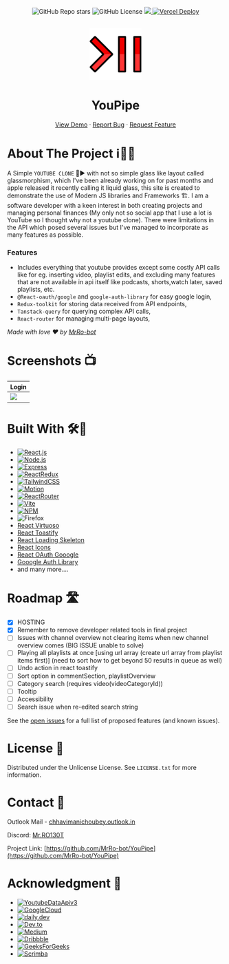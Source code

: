 <!-- PROJECT SHIELDS -->

<p align="center">
<img alt="GitHub Repo stars" src="https://img.shields.io/github/stars/MrRo-bot/YouPipe?style=for-the-badge">
<img alt="GitHub License" src="https://img.shields.io/github/license/MrRo-bot/YouPipe?style=for-the-badge">
<a href="https://linkedin.com/in/cm-ch">
<img src="https://img.shields.io/badge/-LinkedIn-black.svg?style=for-the-badge&logo=linkedin&colorB=555">
</a>
<a href="https://YouPipe-frontend.vercel.app">
<img src="https://deploy-badge.vercel.app/vercel/YouPipe-frontend?style=for-the-badge" alt="Vercel Deploy"/>
</a>
</p>

<!-- PROJECT LOGO -->
<br />
<div align="center">
  <a href="https://github.com/MrRo-bot/YouPipe">
    <img src="public/icon.svg" alt="Logo" width="120" height="120">
  </a>

  <h1 align="center">YouPipe</h3>

  <p align="center">
    <a href="https://YouPipe-frontend.vercel.app/">View Demo</a>
    &middot;
    <a href="https://github.com/MrRo-bot/YouPipe/issues/new?labels=bug&template=bug-report---.md">Report Bug</a>
    &middot;
    <a href="https://github.com/MrRo-bot/YouPipe/issues/new?labels=enhancement&template=feature-request---.md">Request Feature</a>
  </p>
</div>

<!-- ABOUT THE PROJECT -->

# About The Project ℹ️💁‍♂️

A Simple `YOUTUBE CLONE` 👥▶️ with not so simple glass like layout called glassmorphism, which I've been already working on for past months and apple released it recently calling it liquid glass, this site is created to demonstrate the use of Modern JS libraries and Frameworks 🏗.
I am a software developer with a keen interest in both creating projects and managing personal finances (My only not so social app that I use a lot is YouTube so I thought why not a youtube clone).
There were limitations in the API which posed several issues but I've managed to incorporate as many features as possible.

### Features

- Includes everything that youtube provides except some costly API calls like for eg. inserting video, playlist edits, and excluding many features that are not available in api itself like podcasts, shorts,watch later, saved playlists, etc.
- `@React-oauth/google` and `google-auth-library` for easy google login,
- `Redux-toolkit` for storing data received from API endpoints,
- `Tanstack-query` for querying complex API calls,
- `React-router` for managing multi-page layouts,

_Made with love ❤️ by [MrRo-bot](https://github.com/MrRo-bot)_

<!-- SCREENSHOTS -->

# Screenshots 📺

| Login                                                                    |
| ------------------------------------------------------------------------ |
| ![](https://github.com/MrRo-bot/YouPipe/blob/main/screenshots/login.png) |

<!-- BUILT WITH -->

# Built With 🛠️🤖

- [![React.js]][React-url]
- [![Node.js]][Node.js-url]
- [![Express]][Express-url]
- [![ReactRedux]][ReactRedux-url]
- [![TailwindCSS]][TailwindCSS-url]
- [![Motion]][Motion-url]
- [![ReactRouter]][ReactRouter-url]
- [![Vite]][Vite-url]
- [![NPM]][NPM-url]
- ![Firefox]
- [React Virtuoso](https://virtuoso.dev/)
- [React Toastify](https://fkhadra.github.io/react-toastify/introduction)
- [React Loading Skeleton](https://github.com/dvtng/react-loading-skeleton)
- [React Icons](https://react-icons.github.io/react-icons/search)
- [React OAuth Gooogle](https://www.npmjs.com/package/@react-oauth/google)
- [Gooogle Auth Library](https://www.npmjs.com/package/google-auth-library)
- and many more....

<!-- ROADMAP -->

# Roadmap 🛣️

- [x] HOSTING
- [x] Remember to remove developer related tools in final project
- [ ] Issues with channel overview not clearing items when new channel overview comes (BIG ISSUE unable to solve)
- [ ] Playing all playlists at once [using url array (create url array from playlist items first)] (need to sort how to get beyond 50 results in queue as well)
- [ ] Undo action in react toastify
- [ ] Sort option in commentSection, playlistOverview
- [ ] Category search (requires video(videoCategoryId))
- [ ] Tooltip
- [ ] Accessibility
- [ ] Search issue when re-edited search string

See the [open issues](https://github.com/MrRo-bot/YouPipe/issues) for a full list of proposed features (and known issues).

<!-- LICENSE -->

# License 🪪

Distributed under the Unlicense License. See `LICENSE.txt` for more information.

<!-- CONTACT -->

# Contact 📲

Outlook Mail - [chhavimanichoubey.outlook.in](mailto://chhavimanichoubey.outlook.in)

Discord: [Mr.RO130T](https://discordapp.com/users/434001308484239381)

Project Link: [https://github.com/MrRo-bot/YouPipe](https://github.com/MrRo-bot/YouPipe)

<!-- ACKNOWLEDGMENT -->

# Acknowledgment 📝

- [![YoutubeDataApiv3]][YoutubeDataApiv3-url]
- [![GoogleCloud]][GoogleCloud-url]
- [![daily.dev]][daily.dev-url]
- [![Dev.to]][Dev.to-url]
- [![Medium]][Medium-url]
- [![Dribbble]][Dribble-url]
- [![GeeksForGeeks]][GeeksForGeeks-url]
- [![Scrimba]][Scrimba-url]

<!-- MARKDOWN LINKS & IMAGES -->

[stars]: https://img.shields.io/github/stars/MrRo-bot/YouPipe?style=for-the-badge
[stars-url]: https://github.com/MrRo-bot/YouPipe
[license-shield]: https://img.shields.io/github/license/MrRo-bot/YouPipe.svg?style=for-the-badge
[license-url]: https://github.com/MrRo-bot/YouPipe/blob/main/LICENSE.txt
[linkedin-shield]: https://img.shields.io/badge/-LinkedIn-black.svg?style=for-the-badge&logo=linkedin&colorB=555
[linkedin-url]: https://linkedin.com/in/cm-ch
[product-screenshot]: images/screenshot.png
[Express]: https://img.shields.io/badge/express.js-%23404d59.svg?style=for-the-badge&logo=express&logoColor=%2361DAFB
[Express-url]: https://expressjs.com/
[React.js]: https://img.shields.io/badge/React-20232A?style=for-the-badge&logo=react&logoColor=61DAFB
[React-url]: https://reactjs.org/
[Node.js]: https://img.shields.io/badge/node.js-6DA55F?style=for-the-badge&logo=node.js&logoColor=white
[Node.js-url]: https://nodejs.org/
[TailwindCSS]: https://img.shields.io/badge/tailwindcss-%2338B2AC.svg?style=for-the-badge&logo=tailwind-css&logoColor=white
[TailwindCSS-url]: https://tailwindcss.com/
[Motion]: https://img.shields.io/badge/Framer-black?style=for-the-badge&logo=framer&logoColor=blue
[Motion-url]: https://motion.dev/
[ReactRouter]: https://img.shields.io/badge/React_Router-CA4245?style=for-the-badge&logo=react-router&logoColor=white
[ReactRouter-url]: https://reactrouter.com/
[Firefox]: https://img.shields.io/badge/Firefox-FF7139?style=for-the-badge&logo=Firefox-Browser&logoColor=white
[daily.dev]: https://img.shields.io/badge/daily.dev-CE3DF3?style=for-the-badge&logo=daily.dev&logoColor=white
[daily.dev-url]: https://daily.dev/
[Dev.to]: https://img.shields.io/badge/dev.to-0A0A0A?style=for-the-badge&logo=dev.to&logoColor=white
[Dev.to-url]: https://dev.to/
[Dribbble]: https://img.shields.io/badge/Dribbble-EA4C89?style=for-the-badge&logo=dribbble&logoColor=white
[Dribble-url]: https://dribbble.com/
[GeeksForGeeks]: https://img.shields.io/badge/GeeksforGeeks-gray?style=for-the-badge&logo=geeksforgeeks&logoColor=35914c
[GeeksForGeeks-url]: https://geeksforgeeks.org/
[Scrimba]: https://img.shields.io/badge/scrimba-2B283A?style=for-the-badge&logo=scrimba&logoColor=white
[Scrimba-url]: https://scrimba.com/
[Vite]: https://img.shields.io/badge/vite-%23646CFF.svg?style=for-the-badge&logo=vite&logoColor=white
[Vite-url]: https://vite.dev
[NPM]: https://img.shields.io/badge/NPM-%23CB3837.svg?style=for-the-badge&logo=npm&logoColor=white
[NPM-url]: https://npmjs.com/
[Medium]: https://img.shields.io/badge/Medium-12100E?style=for-the-badge&logo=medium&logoColor=white
[Medium-url]: https://medium.com/
[YoutubeDataApiv3]: https://img.shields.io/badge/YouTube-%23FF0000.svg?style=for-the-badge&logo=YouTube&logoColor=white
[YoutubeDataApiv3-url]: https://developers.google.com/youtube/v3/
[GoogleCloud]: https://img.shields.io/badge/Google%20Cloud-%234285F4.svg?style=for-the-badge&logo=google-cloud&logoColor=white
[GoogleCloud-url]: https://console.google.com/
[GoogleCloud]: https://img.shields.io/badge/Google%20Cloud-%234285F4.svg?style=for-the-badge&logo=google-cloud&logoColor=white
[GoogleCloud-url]: https://console.google.com/
[ReactRedux]: https://img.shields.io/badge/Redux-764ABC?style=for-the-badge&logo=redux&logoColor=fff
[ReactRedux-url]: https://redux-toolkit.js.org/
